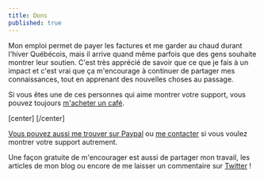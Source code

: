 ```yaml
---
title: Dons
published: true
---
```


Mon emploi permet de payer les factures et me garder au chaud durant l'hiver Québécois, mais il arrive quand même parfois que des gens souhaite montrer leur soutien. C'est très apprécié de savoir que ce que je fais à un impact et c'est vrai que ça m'encourage à continuer de partager mes connaissances, tout en apprenant des nouvelles choses au passage.

Si vous êtes une de ces personnes qui aime montrer votre support, vous pouvez toujours [m'acheter un café](https://ko-fi.com/lcharette).

[center]<script type='text/javascript' src='https://ko-fi.com/widgets/widget_2.js'></script><script type='text/javascript'>kofiwidget2.init('Achetez moi un café', '#46b798', 'A7052ICP');kofiwidget2.draw();</script> [/center]

[Vous pouvez aussi me trouver sur Paypal](https://paypal.me/LouisCharette) ou [me contacter](mailto:hello@bbqsoftwares.com) si vous voulez montrer votre support autrement.

Une façon gratuite de m'encourager est aussi de partager mon travail, les articles de mon blog ou encore de me laisser un commentaire sur [Twitter](https://twitter.com/LouisCharette) !
